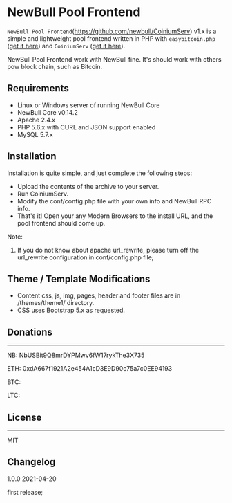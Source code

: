 # NewBull Pool Frontend

`NewBull Pool Frontend`(https://github.com/newbull/CoiniumServ) v1.x is a simple and lightweight pool frontend written in PHP with `easybitcoin.php` ([get it here](https://github.com/aceat64/EasyBitcoin-PHP)) and `CoiniumServ` ([get it here](https://github.com/bonesoul/CoiniumServ)).

NewBull Pool Frontend work with NewBull fine. It's should work with others pow block chain, such as Bitcoin.

## Requirements

-   Linux or Windows server of running NewBull Core
-   NewBull Core v0.14.2
-   Apache 2.4.x
-   PHP 5.6.x with CURL and JSON support enabled
-   MySQL 5.7.x

## Installation

Installation is quite simple, and just complete the following steps:

-   Upload the contents of the archive to your server.
-   Run CoiniumServ.
-   Modify the conf/config.php file with your own info and NewBull RPC info.
-   That's it! Open your any Modern Browsers to the install URL, and the pool frontend should come up.

Note:

1. If you do not know about apache url_rewrite, please turn off the url_rewrite configuration in conf/config.php file;

## Theme / Template Modifications

-   Content css, js, img, pages, header and footer files are in /themes/theme1/ directory.
-   CSS uses Bootstrap 5.x as requested.

## Donations

---

NB: NbUSBit9Q8mrDYPMwv6fW17rykThe3X735

ETH: 0xdA667f1921A2e454A1cD3E9D90c75a7c0EE94193

BTC:

LTC:

## License

---

MIT

## Changelog

1.0.0 2021-04-20

first release;
